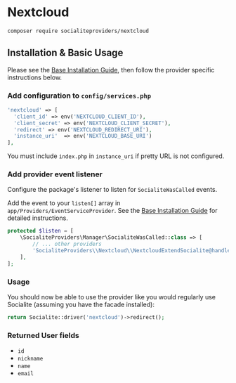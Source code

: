 # Nextcloud

```bash
composer require socialiteproviders/nextcloud
```

## Installation & Basic Usage

Please see the [Base Installation Guide](https://socialiteproviders.com/usage/), then follow the provider specific instructions below.

### Add configuration to `config/services.php`

```php
'nextcloud' => [    
  'client_id' => env('NEXTCLOUD_CLIENT_ID'),  
  'client_secret' => env('NEXTCLOUD_CLIENT_SECRET'),  
  'redirect' => env('NEXTCLOUD_REDIRECT_URI'),
  'instance_uri'  => env('NEXTCLOUD_BASE_URI')
],
```

You must include `index.php` in `instance_uri` if pretty URL is not configured.

### Add provider event listener

Configure the package's listener to listen for `SocialiteWasCalled` events.

Add the event to your `listen[]` array in `app/Providers/EventServiceProvider`. See the [Base Installation Guide](https://socialiteproviders.com/usage/) for detailed instructions.

```php
protected $listen = [
    \SocialiteProviders\Manager\SocialiteWasCalled::class => [
        // ... other providers
        'SocialiteProviders\\Nextcloud\\NextcloudExtendSocialite@handle',
    ],
];
```

### Usage

You should now be able to use the provider like you would regularly use Socialite (assuming you have the facade installed):

```php
return Socialite::driver('nextcloud')->redirect();
```

### Returned User fields

- ``id``
- ``nickname``
- ``name``
- ``email``
